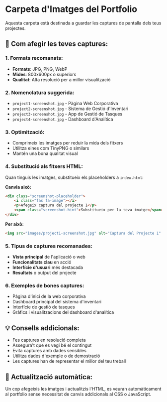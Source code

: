 # Carpeta d'Imatges del Portfolio

Aquesta carpeta està destinada a guardar les captures de pantalla dels teus projectes.

## 📸 Com afegir les teves captures:

### 1\. Formats recomanats:

- **Formats**: JPG, PNG, WebP
- **Mides**: 800x600px o superiors
- **Qualitat**: Alta resolució per a millor visualització

### 2\. Nomenclatura suggerida:

- `project1-screenshot.jpg` - Pàgina Web Corporativa
- `project2-screenshot.jpg` - Sistema de Gestió d'Inventari
- `project3-screenshot.jpg` - App de Gestió de Tasques
- `project4-screenshot.jpg` - Dashboard d'Analítica

### 3\. Optimització:

- Comprimeix les imatges per reduir la mida dels fitxers
- Utilitza eines com TinyPNG o similars
- Mantén una bona qualitat visual

### 4\. Substitució als fitxers HTML:

Quan tinguis les imatges, substitueix els placeholders a `index.html`:

**Canvia això:**

```html
<div class="screenshot-placeholder">
    <i class="fas fa-image"></i>
    <p>Afegeix captura del projecte 1</p>
    <span class="screenshot-hint">Substitueix per la teva imatge</span>
</div>
```

**Per això:**

```html
<img src="images/project1-screenshot.jpg" alt="Captura del Projecte 1" class="screenshot-image">
```

### 5\. Tipus de captures recomanades:

- **Vista principal** de l'aplicació o web
- **Funcionalitats clau** en acció
- **Interfície d'usuari** més destacada
- **Resultats** o output del projecte

### 6\. Exemples de bones captures:

- Pàgina d'inici de la web corporativa
- Dashboard principal del sistema d'inventari
- Interfície de gestió de tasques
- Gràfics i visualitzacions del dashboard d'analítica

## 💡 Consells addicionals:

- Fes captures en resolució completa
- Assegura't que es vegi bé el contingut
- Evita captures amb dades sensibles
- Utilitza dades d'exemple o de demostració
- Les captures han de representar el millor del teu treball

## 🔄 Actualització automàtica:

Un cop afegeixis les imatges i actualitzis l'HTML, es veuran automàticament al portfolio sense necessitat de canvis addicionals al CSS o JavaScript.
